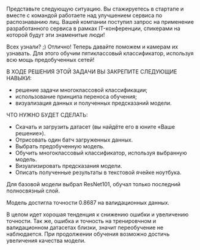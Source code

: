Представьте следующую ситуацию.
Вы стажируетесь в стартапе и вместе с командой работаете над улучшением сервиса по распознаванию лиц. Вашей компании поступил запрос на применение разработанного 
сервиса в рамках IT-конференции, спикерами на которой будут эти знаменитые люди!

Всех узнали? ;) Отлично! Теперь давайте поможем и камерам их узнавать. Для этого обучим пятиклассовый классификатор, используя всю мощь предобученных сетей!

В ХОДЕ РЕШЕНИЯ ЭТОЙ ЗАДАЧИ ВЫ ЗАКРЕПИТЕ СЛЕДУЮЩИЕ НАВЫКИ:

* решение задачи многоклассовой классификации;
* использование принципа переноса обучения;
* визуализация данных и полученных предсказаний модели.

ЧТО НУЖНО БУДЕТ СДЕЛАТЬ:

* Скачать и загрузить датасет (вы найдёте его в юните «Ваше решение»).
* Отрисовать один батч загруженных данных.
* Выбрать предобученную модель.
* Обучить многоклассовый классификатор, используя выбранную модель.
* Визуализировать предсказания модели.
* Описать полученные результаты в текстовой ячейке ноутбука.

Для базовой модели выбрал ResNet101, обучал только последний полносвязный слой.

Модель достигла точности 0.8687 на валидационных данных.

В целом идет хорошая тенденция к снижению ошибки и увеличению точности. Так же, ошибка и точность на тренировчном и валидационном датасетах близки, 
значит переобучение не наблюдается. При продолжении обучения возможно достичь увеличения качества модели.
